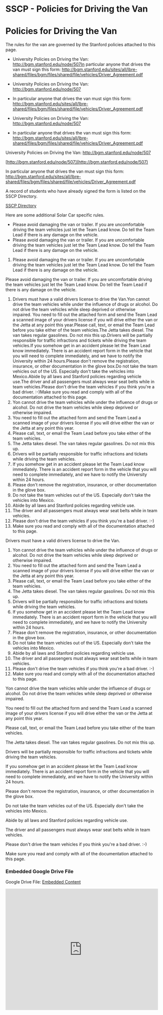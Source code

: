 # SSCP - Policies for Driving the Van

# Policies for Driving the Van

The rules for the van are governed by the Stanford policies attached to this page.

* University Policies on Driving the Van: http://bgm.stanford.edu/node/507In particular anyone that drives the van must sign this form: http://bgm.stanford.edu/sites/all/lbre-shared/files/bgm/files/shared/file/vehicles/Driver_Agreement.pdf
* University Policies on Driving the Van: http://bgm.stanford.edu/node/507
* In particular anyone that drives the van must sign this form: http://bgm.stanford.edu/sites/all/lbre-shared/files/bgm/files/shared/file/vehicles/Driver_Agreement.pdf

* University Policies on Driving the Van: http://bgm.stanford.edu/node/507
* In particular anyone that drives the van must sign this form: http://bgm.stanford.edu/sites/all/lbre-shared/files/bgm/files/shared/file/vehicles/Driver_Agreement.pdf

University Policies on Driving the Van: http://bgm.stanford.edu/node/507

[http://bgm.stanford.edu/node/507](http://bgm.stanford.edu/node/507)

In particular anyone that drives the van must sign this form: http://bgm.stanford.edu/sites/all/lbre-shared/files/bgm/files/shared/file/vehicles/Driver_Agreement.pdf

A record of students who have already signed the form is listed on the SSCP Directory. 

[ SSCP Directory](https://docs.google.com/spreadsheet/ccc?key=0Aj98Z3dc1q87dEJMYWJQaEphd1dhSWtTdHNLQ2NsSHc&pli=1#gid=12)

Here are some additional Solar Car specific rules. 

* Please avoid damaging the van or trailer. If you are uncomfortable driving the team vehicles just let the Team Lead know. Do tell the Team Lead if there is any damage on the vehicle.
* Please avoid damaging the van or trailer. If you are uncomfortable driving the team vehicles just let the Team Lead know. Do tell the Team Lead if there is any damage on the vehicle.

1. Please avoid damaging the van or trailer. If you are uncomfortable driving the team vehicles just let the Team Lead know. Do tell the Team Lead if there is any damage on the vehicle.

Please avoid damaging the van or trailer. If you are uncomfortable driving the team vehicles just let the Team Lead know. Do tell the Team Lead if there is any damage on the vehicle.

1. Drivers must have a valid drivers license to drive the Van.Yon cannot drive the team vehicles while under the influence of drugs or alcohol. Do not drive the team vehicles while sleep deprived or otherwise impaired. You need to fill out the attached form and send the Team Lead a scanned image of your drivers license if you will drive either the van or the Jetta at any point this year.Please call, text, or email the Team Lead before you take either of the team vehicles.The Jetta takes diesel. The van takes regular gasolines. Do not mix this up.Drivers will be partially responsible for traffic infractions and tickets while driving the team vehicles.If you somehow get in an accident please let the Team Lead know immediately. There is an accident report form in the vehicle that you will need to complete immediately, and we have to notify the University within 24 hours.Please don't remove the registration, insurance, or other documentation in the glove box.Do not take the team vehicles out of the US. Especially don't take the vehicles into Mexico.Abide by all laws and Stanford policies regarding vehicle use.The driver and all passengers must always wear seat belts while in team vehicles.Please don't drive the team vehicles if you think you're a bad driver. :-)Make sure you read and comply with all of the documentation attached to this page.
2. Yon cannot drive the team vehicles while under the influence of drugs or alcohol. Do not drive the team vehicles while sleep deprived or otherwise impaired. 
3. You need to fill out the attached form and send the Team Lead a scanned image of your drivers license if you will drive either the van or the Jetta at any point this year.
4. Please call, text, or email the Team Lead before you take either of the team vehicles.
5. The Jetta takes diesel. The van takes regular gasolines. Do not mix this up.
6. Drivers will be partially responsible for traffic infractions and tickets while driving the team vehicles.
7. If you somehow get in an accident please let the Team Lead know immediately. There is an accident report form in the vehicle that you will need to complete immediately, and we have to notify the University within 24 hours.
8. Please don't remove the registration, insurance, or other documentation in the glove box.
9. Do not take the team vehicles out of the US. Especially don't take the vehicles into Mexico.
10. Abide by all laws and Stanford policies regarding vehicle use.
11. The driver and all passengers must always wear seat belts while in team vehicles.
12. Please don't drive the team vehicles if you think you're a bad driver. :-)
13. Make sure you read and comply with all of the documentation attached to this page.

Drivers must have a valid drivers license to drive the Van.

1. Yon cannot drive the team vehicles while under the influence of drugs or alcohol. Do not drive the team vehicles while sleep deprived or otherwise impaired. 
2. You need to fill out the attached form and send the Team Lead a scanned image of your drivers license if you will drive either the van or the Jetta at any point this year.
3. Please call, text, or email the Team Lead before you take either of the team vehicles.
4. The Jetta takes diesel. The van takes regular gasolines. Do not mix this up.
5. Drivers will be partially responsible for traffic infractions and tickets while driving the team vehicles.
6. If you somehow get in an accident please let the Team Lead know immediately. There is an accident report form in the vehicle that you will need to complete immediately, and we have to notify the University within 24 hours.
7. Please don't remove the registration, insurance, or other documentation in the glove box.
8. Do not take the team vehicles out of the US. Especially don't take the vehicles into Mexico.
9. Abide by all laws and Stanford policies regarding vehicle use.
10. The driver and all passengers must always wear seat belts while in team vehicles.
11. Please don't drive the team vehicles if you think you're a bad driver. :-)
12. Make sure you read and comply with all of the documentation attached to this page.

Yon cannot drive the team vehicles while under the influence of drugs or alcohol. Do not drive the team vehicles while sleep deprived or otherwise impaired. 

You need to fill out the attached form and send the Team Lead a scanned image of your drivers license if you will drive either the van or the Jetta at any point this year.

Please call, text, or email the Team Lead before you take either of the team vehicles.

The Jetta takes diesel. The van takes regular gasolines. Do not mix this up.

Drivers will be partially responsible for traffic infractions and tickets while driving the team vehicles.

If you somehow get in an accident please let the Team Lead know immediately. There is an accident report form in the vehicle that you will need to complete immediately, and we have to notify the University within 24 hours.

Please don't remove the registration, insurance, or other documentation in the glove box.

Do not take the team vehicles out of the US. Especially don't take the vehicles into Mexico.

Abide by all laws and Stanford policies regarding vehicle use.

The driver and all passengers must always wear seat belts while in team vehicles.

Please don't drive the team vehicles if you think you're a bad driver. :-)

Make sure you read and comply with all of the documentation attached to this page.

[](https://drive.google.com/folderview?id=1creUcjzclcgKQG2Ppd8gorvQP18XV75x)

### Embedded Google Drive File

Google Drive File: [Embedded Content](https://drive.google.com/embeddedfolderview?id=1creUcjzclcgKQG2Ppd8gorvQP18XV75x#list)

<iframe width="100%" height="400" src="https://drive.google.com/embeddedfolderview?id=1creUcjzclcgKQG2Ppd8gorvQP18XV75x#list" frameborder="0"></iframe>

